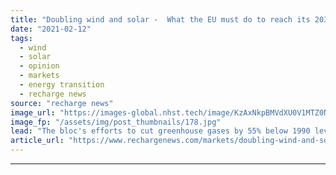 ```yaml
---
title: "Doubling wind and solar -  What the EU must do to reach its 2030 emissions target"
date: "2021-02-12"
tags: 
  - wind
  - solar
  - opinion
  - markets
  - energy transition
  - recharge news
source: "recharge news"
image_url: "https://images-global.nhst.tech/image/KzAxNkpBMVdXU0V1MTZ0NnR4bk9UUWJBUEdCdmh4b1l5dlU4cDZKYmRxYz0=/nhst/binary/9b5e8d5ceb3bdd8986fb69e2f190a2a8"
image_fp: "/assets/img/post_thumbnails/178.jpg"
lead: "The bloc's efforts to cut greenhouse gases by 55% below 1990 levels within a decade will require unpopular decisions and a huge amount of money, writes Wood Mackenzie's Murray Douglas"
article_url: "https://www.rechargenews.com/markets/doubling-wind-and-solar-what-the-eu-must-do-to-reach-its-2030-emissions-target/2-1-962242"
---
```


---

